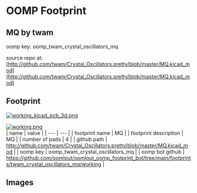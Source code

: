 # OOMP Footprint  
## MQ  by twam  
  
oomp key: oomp_twam_crystal_oscillators_mq  
  
source repo at: [http://github.com/twam/Crystal_Oscillators.pretty/blob/master/MQ.kicad_mod](http://github.com/twam/Crystal_Oscillators.pretty/blob/master/MQ.kicad_mod)  
## Footprint  
  
[![working_kicad_pcb_3d.png](working_kicad_pcb_3d_600.png)](working_kicad_pcb_3d.png)  
  
[![working.png](working_600.png)](working.png)  
| name | value | 
| --- | --- | 
| footprint name | MQ | 
| footprint description | MQ | 
| number of pads | 4 | 
| github path | http://github.com/twam/Crystal_Oscillators.pretty/blob/master/MQ.kicad_mod | 
| oomp key | oomp_twam_crystal_oscillators_mq | 
| oomp bot github | https://github.com/oomlout/oomlout_oomp_footprint_bot/tree/main/footprints/twam_crystal_oscillators_mq/working | 
## Images  
